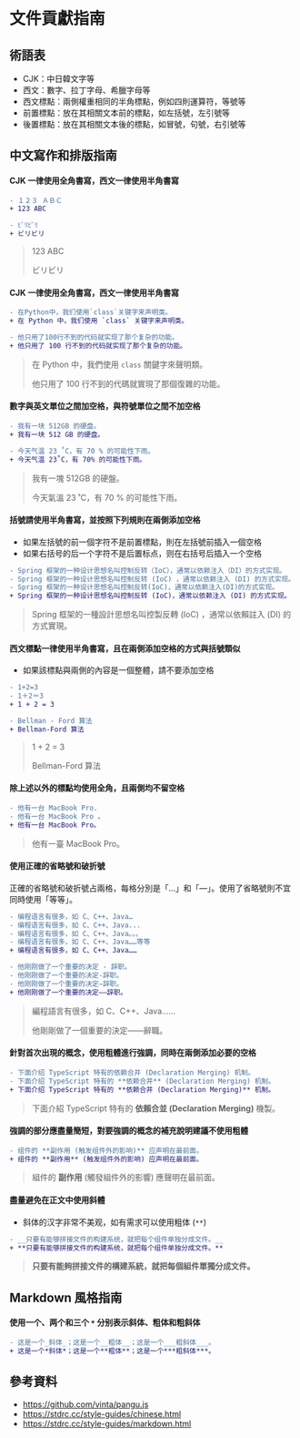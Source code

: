 # 文件貢獻指南

## 術語表

- CJK：中日韓文字等
- 西文：數字、拉丁字母、希臘字母等
- 西文標點：兩側權重相同的半角標點，例如四則運算符，等號等
- 前置標點：放在其相關文本前的標點，如左括號，左引號等
- 後置標點：放在其相關文本後的標點，如冒號，句號，右引號等

## 中文寫作和排版指南

#### CJK 一律使用全角書寫，西文一律使用半角書寫

```diff
- １２３ ＡＢＣ
+ 123 ABC

- ﾋﾞﾘﾋﾞﾘ
+ ビリビリ
```

> 123 ABC
>
> ビリビリ

#### CJK 一律使用全角書寫，西文一律使用半角書寫

```diff
- 在Python中，我们使用`class`关键字来声明类。
+ 在 Python 中，我们使用 `class` 关键字来声明类。

- 他只用了100行不到的代码就实现了那个复杂的功能。
+ 他只用了 100 行不到的代码就实现了那个复杂的功能。
```

> 在 Python 中，我們使用 `class` 關鍵字來聲明類。
>
> 他只用了 100 行不到的代碼就實現了那個復雜的功能。

#### 數字與英文單位之間加空格，與符號單位之間不加空格

```diff
- 我有一块 512GB 的硬盘。
+ 我有一块 512 GB 的硬盘。

- 今天气温 23 ˚C，有 70 % 的可能性下雨。
+ 今天气温 23˚C，有 70% 的可能性下雨。
```

> 我有一塊 512GB 的硬盤。
>
> 今天氣溫 23 ˚C，有 70 % 的可能性下雨。

#### 括號請使用半角書寫，並按照下列規則在兩側添加空格

- 如果左括號的前一個字符不是前置標點，則在左括號前插入一個空格
- 如果右括号的后一个字符不是后置标点，则在右括号后插入一个空格

```diff
- Spring 框架的一种设计思想名叫控制反转（IoC），通常以依赖注入（DI）的方式实现。
- Spring 框架的一种设计思想名叫控制反转 (IoC) ，通常以依赖注入 (DI) 的方式实现。
- Spring 框架的一种设计思想名叫控制反转(IoC)，通常以依赖注入(DI)的方式实现。
+ Spring 框架的一种设计思想名叫控制反转 (IoC)，通常以依赖注入 (DI) 的方式实现。
```

> Spring 框架的一種設計思想名叫控製反轉 (IoC) ，通常以依賴註入 (DI) 的方式實現。

#### 西文標點一律使用半角書寫，且在兩側添加空格的方式與括號類似

- 如果該標點與兩側的內容是一個整體，請不要添加空格

```diff
- 1+2=3
- 1＋2＝3
+ 1 + 2 = 3

- Bellman - Ford 算法
+ Bellman-Ford 算法
```

> 1 + 2 = 3
>
> Bellman-Ford 算法

#### 除上述以外的標點均使用全角，且兩側均不留空格

```diff
- 他有一台 MacBook Pro.
- 他有一台 MacBook Pro 。
+ 他有一台 MacBook Pro。
```

> 他有一臺 MacBook Pro。

#### 使用正確的省略號和破折號

正確的省略號和破折號占兩格，每格分別是「…」和「—」。使用了省略號則不宜同時使用「等等」。

```diff
- 编程语言有很多，如 C、C++、Java…
- 编程语言有很多，如 C、C++、Java...
- 编程语言有很多，如 C、C++、Java。。。
- 编程语言有很多，如 C、C++、Java……等等
+ 编程语言有很多，如 C、C++、Java……

- 他刚刚做了一个重要的决定 - 辞职。
- 他刚刚做了一个重要的决定-辞职。
- 他刚刚做了一个重要的决定—辞职。
+ 他刚刚做了一个重要的决定——辞职。
```

> 編程語言有很多，如 C、C++、Java……
>
> 他剛剛做了一個重要的決定——辭職。

#### 針對首次出現的概念，使用粗體進行強調，同時在兩側添加必要的空格

```diff
- 下面介绍 TypeScript 特有的依赖合并 (Declaration Merging) 机制。
- 下面介绍 TypeScript 特有的 **依赖合并** (Declaration Merging) 机制。
+ 下面介绍 TypeScript 特有的 **依赖合并 (Declaration Merging)** 机制。
```

> 下面介紹 TypeScript 特有的 **依賴合並 (Declaration Merging)** 機製。

#### 強調的部分應盡量簡短，對要強調的概念的補充說明建議不使用粗體

```diff
- 组件的 **副作用 (触发组件外的影响)** 应声明在最前面。
+ 组件的 **副作用** (触发组件外的影响) 应声明在最前面。
```

> 組件的 **副作用** (觸發組件外的影響) 應聲明在最前面。

#### 盡量避免在正文中使用斜體

- 斜体的汉字非常不美观，如有需求可以使用粗体 (`**`)

```diff
- __只要有能够拼接文件的构建系统，就把每个组件单独分成文件。__
+ **只要有能够拼接文件的构建系统，就把每个组件单独分成文件。**
```

> **只要有能夠拼接文件的構建系統，就把每個組件單獨分成文件。**

## Markdown 風格指南

#### 使用一个、两个和三个 `*` 分别表示斜体、粗体和粗斜体

```diff
- 这是一个_斜体_；这是一个__粗体__；这是一个___粗斜体___。
+ 这是一个*斜体*；这是一个**粗体**；这是一个***粗斜体***。
```

## 參考資料

- https://github.com/vinta/pangu.js
- https://stdrc.cc/style-guides/chinese.html
- https://stdrc.cc/style-guides/markdown.html
